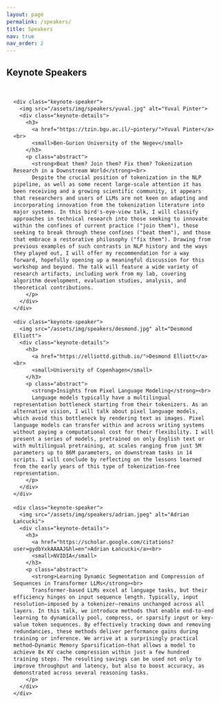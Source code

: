 ```yaml
---
layout: page
permalink: /speakers/
title: Speakers
nav: true
nav_order: 2
---
```


## Keynote Speakers
<html>
  <div class="keynote-container">

    <div class="keynote-speaker">
      <img src="/assets/img/speakers/yuval.jpg" alt="Yuval Pinter">
      <div class="keynote-details">
        <h3>
          <a href="https://tzin.bgu.ac.il/~pintery/">Yuval Pinter</a><br>
          <small>Ben-Gurion University of the Negev</small>
        </h3>
        <p class="abstract">
          <strong>Beat them? Join them? Fix them? Tokenization Research in a Downstream World</strong><br>
          Despite the crucial position of tokenization in the NLP pipeline, as well as some recent large-scale attention it has been receiving and a growing scientific community, it appears that researchers and users of LLMs are not keen on adapting and incorporating innovation from the tokenization literature into major systems. In this bird's-eye-view talk, I will classify approaches in technical research into those seeking to innovate within the confines of current practice ("join them"), those seeking to break through these confines ("beat them"), and those that embrace a restorative philosophy ("fix them"). Drawing from previous examples of such contrasts in NLP history and the ways they played out, I will offer my recommendation for a way forward, hopefully opening up a meaningful discussion for this workshop and beyond. The talk will feature a wide variety of research artifacts, including work from my lab, covering algorithm development, evaluation studies, analysis, and theoretical contributions.
        </p>
      </div>
    </div>

    <div class="keynote-speaker">
      <img src="/assets/img/speakers/desmond.jpg" alt="Desmond Elliott">
      <div class="keynote-details">
        <h3>
          <a href="https://elliottd.github.io/">Desmond Elliott</a><br>
          <small>University of Copenhagen</small>
        </h3>
        <p class="abstract">
          <strong>Insights from Pixel Language Modeling</strong><br>
          Language models typically have a multilingual representation bottleneck starting from their tokenizers. As an alternative vision, I will talk about pixel language models, which avoid this bottleneck by rendering text as images. Pixel language models can transfer within and across writing systems without paying a computational cost for their flexibility. I will present a series of models, pretrained on only English text or with multilingual pretraining, at scales ranging from just 5M parameters up to 86M parameters, on downstream tasks in 14 scripts. I will conclude by reflecting on the lessons learned from the early years of this type of tokenization-free representation.
        </p>
      </div>
    </div>

    <div class="keynote-speaker">
      <img src="/assets/img/speakers/adrian.jpeg" alt="Adrian Łańcucki">
      <div class="keynote-details">
        <h3>
          <a href="https://scholar.google.com/citations?user=gydbYxkAAAAJ&hl=en">Adrian Łańcucki</a><br>
          <small>NVIDIA</small>
        </h3>
        <p class="abstract">
          <strong>Learning Dynamic Segmentation and Compression of Sequences in Transformer LLMs</strong><br>
          Transformer-based LLMs excel at language tasks, but their efficiency hinges on input sequence length. Typically, input resolution—imposed by a tokenizer—remains unchanged across all layers. In this talk, we introduce methods that enable end-to-end learning to dynamically pool, compress, or sparsify input or key-value token sequences. By effectively tracking down and removing redundancies, these methods deliver performance gains during training or inference. We arrive at a surprisingly practical method—Dynamic Memory Sparsification—that allows a model to achieve 8x KV cache compression within just a few hundred training steps. The resulting savings can be used not only to improve throughput and latency, but also to boost accuracy, as demonstrated across several reasoning tasks.
        </p>
      </div>
    </div>

  </div>
</html>


<!-- <html>
    <div class="team-container">
        <div class="team-member">
            <img src="/assets/img/speakers/yuval.jpg" alt="Yuval Pinter">
            <p><a href="https://tzin.bgu.ac.il/~pintery/">Yuval Pinter</a>
            <br>Ben-Gurion University of the Negev</p>
        </div>
        <div class="team-member">
            <img src="/assets/img/speakers/desmond.jpg" alt="Desmond Elliott">
            <p><a href="https://elliottd.github.io/">Desmond Elliott</a>
            <br>University of Copenhagen</p>
        </div>
        <div class="team-member">
            <img src="/assets/img/speakers/adrian.jpeg" alt="Adrian Łańcucki">
            <p><a href="https://scholar.google.com/citations?user=gydbYxkAAAAJ&hl=en">Adrian Łańcucki</a>
            <br>NVIDIA</p>
        </div>
    </div>
</html> -->

<!-- <html>
    <div class="team-container">
        <div class="team-member">
            <img src="/assets/img/speakers/hannah.jpg" alt="Hannah Rose Kirk">
            <p><a href="https://www.hannahrosekirk.com/">Hannah Rose Kirk</a>
            <br>University of Oxford</p>
        </div>
        <div class="team-member">
            <img src="/assets/img/speakers/jared.jpg" alt="Jared Roesch">
            <p><a href="https://jroesch.github.io/">Jared Roesche</a>
            <br>Octo AI, University of Washington</p>
        </div>
        <div class="team-member">
            <img src="/assets/img/speakers/diyi.jpg" alt="Diyi Yang">
            <p><a href="https://cs.stanford.edu/~diyiy/">Diyi Yang</a>
            <br>Stanford University</p>
        </div>
        <!-- <div class="team-member">
            <img src="/assets/img/speakers/x.jpg" alt="Mitchell">
            <p><a href="#">Mitchell</a>
            <br>Columbia University</p>
        </div>
    </div>
</html> -->



<style>

.keynote-container {
  display: flex;
  flex-direction: column;
  gap: 2rem;
  padding: 1rem;
}

.keynote-speaker {
  display: flex;
  align-items: flex-start;
  gap: 1.5rem;
  border-bottom: 1px solid #ccc;
  padding-bottom: 1.5rem;
}

.keynote-speaker img {
  width: 150px;
  height: auto;
  border-radius: 8px;
}

.keynote-details h3 {
  margin: 0;
}

.abstract {
  margin-top: 0.5rem;
  line-height: 1.5;
}

    /* Style for the team container */
.team-container {
    display: grid;
    grid-template-columns: repeat(5, 1fr); /* Display 3 members per row */
    gap: 5px;
    max-width: 1000px;
    padding: 20px;
}

@media (max-width: 768px) {
    .team-container {
        grid-template-columns: repeat(2, 1fr); /* Display 2 members per row on smaller screens */
    }
}

/* Style for each team member */
.team-member {
    text-align: center;
    background-color: #fff;
    padding: 0px;
    width: 150px; /* Set a fixed width for consistent circle appearance */
    height: 260px; /* Set a fixed height for consistent circle appearance */
    /* box-shadow: 0px 3px 6px rgba(0, 0, 0, 0.1); */
    overflow: hidden; /* Hide any image overflow */
}


.team-member h3 {
    font-size: 16px;
    color: #333;
}

.team-member img {
  object-fit: cover;
  border-radius:50%;
  width: 150px;
  height: 150px;
  padding: 10px;
}

.sponsor-container {
    display: flex;
    gap: 5px;
}

.sponsor {
    flex: 1;
    margin: 10px;
    text-align: center;
    box-sizing: border-box;
    height: 50px;
    width: 50px;
}

.sponsor img {  
    width: 100%; /* Make the image take up 100% of the figure's width */
    height: 100%;
    object-fit: contain; 
}

.caption {
    margin-top: 12px; /* Adjust the margin to control the gap between the figure and the caption */
}

.right-half {
    flex: 1; /* Each figure takes up 50% of the available width */
    height: 500px; /* Set a fixed height for all figures (adjust the value as needed) */
}
</style>

<br><br>


<!-- 
#### Empowering Instruction Following Research with Language Models as Simulators

[[Slides]](/assets/pdf/Tatsunori_Hashimoto_Talk.pdf)

__Speaker:__ Tatsunori Hashimoto, Stanford University

__Time:__ 9:00am-9:30am


__Abstract:__ Instruction-following language models have driven remarkable progress in a range of NLP tasks and have been rapidly adopted across the world. However, academic research into these models has lagged behind due to the lack of open, reproducible, and low-cost environments with which to develop and test instruction-following models. In this talk, I will discuss how new, emerging approaches that study an LLM's ability to emulate human annotators and API endpoints hold promise in improving and critiquing LLMs. To improve instruction-following methods, recent work from our group such as AlpacaFarm shows how an LLM-based simulator can help test scientific hypotheses (e.g. is reinforcement learning helpful?) develop better instruction-following methods, and red-team LLMs in a more open and reproducible way. At the same time, there are major limits to LLMs’ ability to simulate annotators — such as in the opinions they reflect or the consistency of their responses — and we will discuss how these gaps raise important open problems in the trustworthiness of existing LLMs.

__Bio:__ Tatsunori Hashimoto is an Assistant Professor in the Computer Science Department at Stanford University. He is a member of the statistical machine learning and natural language processing groups at Stanford, and his research uses tools from statistics to make machine learning systems more robust and trustworthy — especially in complex systems such as large language models. He is a Kavli fellow, a Sony and Amazon research award winner, and his work has been recognized with best paper awards at ICML and CHI. Before becoming an Assistant Professor, he was a postdoctoral researcher at Stanford with Percy Liang and John Duchi and received his Ph.D. from MIT under the supervision of Tommi Jaakkola and David Gifford.

<br>
#### Manual Curation vs. AI Distillation: Lessons Learned for Instruction Following and Feedback Fine-tuning 

[[Slides]](https://www.nazneenrajani.com/neurips_instruction_tuning.pdf)

__Speaker:__ Nazneen Rajani 

__Time:__ 9:30am-10:00am

__Abstract:__ There has been a slew of work in training helpful conversational agents using Large language models (LLMs). These models draw upon diverse datasets, including open-source repositories, private data, and even synthetic data generated from LLMs. However, curating datasets for SFT and RLHF involves critical decisions, such as defining task distributions, data volume, prompt length, and more. While prior research underscores the importance of data quality, the nuanced impact of these various dataset factors on model performance remains unclear. I’ll present and compare our approaches for data curation using human labor and AI distillation in the context of training helpful chatbots. I will delve into the results of experiments that illuminate the nuanced effects of different dataset attributes on the training process of helpfulness in chatbots.

__Bio:__ Most recently, Nazneen was a Research lead at Hugging Face and worked on alignment and AI safety, and evaluation. Recently, she and her team released the Zephyr model, which is already part of You.com's product offerings. Nazneen is selected by the UN's secretary general to serve on the AI Advisory Body along with other global experts in AI https://www.un.org//ai-advisory-body. More details about my work can be found at https://www.nazneenrajani.com/


<br>
#### Towards Instruction Following Robots

__Speaker:__ Fei Xia

__Time:__ 10:15am-10:45am

__Abstract:__ This talk focuses on the integration of instruction-following language models in the field of robotics, leveraging two novel concepts: Affordance and Language to Reward (L2R). Affordance, as proposed in existing literature, provides a framework for robots to understand and interact with their environment in a meaningful way. It is defined as the potential actions that an environment enables for an agent, thereby granting robots the ability to execute tasks in various contexts. This concept allows robots to generate plans that are grounded in their environments. On the other hand, Language to Reward (L2R), proposes a new way to use language models in robotics zero-shot.. L2R utilizes reward functions as a flexible interface, bridging the gap between abstract language instructions and specific, actionable tasks for robots. Through this method, language models can define reward parameters, which are then optimized to direct robot actions effectively. The use of a real-time optimizer, such as MuJoCo MPC, enhances this process by allowing for an interactive and dynamic experience. Users can instantly see the outcomes of their instructions, providing immediate feedback that can be used to modify and improve the robot's behavior.

__Bio:__ Fei Xia is a senior research scientist at Google DeepMind, focusing on the field of robotics. His work involves building intelligent agents capable of interacting with complex, unstructured real-world environments, with applications in home robotics. Recently his work centers around foundation models for robotics: This involves using large language models (LLMs) to learn general-purpose skills that can be applied to a variety of robotic tasks.


<br>
#### Challenges and Open Opportunities in Instruction Tuning: The Case Study of AYA

__Speaker:__ Sara Hooker

__Time:__ 2:00pm-2:30pm

__Abstract:__ In this talk, to frame many of the open challenges and opportunities with instruction tuning, I'll share some of the lessons learned and open questions spurred by AYA. AYA is a year long open science endeavor aimed at building a multilingual language model via instruction tuning that harnesses the collective wisdom and contributions of independent researchers across the world. It aims to improve coverage of instruction finetuned datasets for 101 languages around the world. The project was initiated by Cohere For AI as a multi-institutional collaboration with researchers, engineers, linguists, social scientists, and lifelong learners from over 100 countries around the world. I'll use this setting as a springboard to discuss a wider set of research directions on instruction finetuning optimization approaches.

__Bio:__ Sara Hooker leads Cohere For AI, a non-profit research lab that seeks to solve complex machine learning problems. Cohere For AI supports fundamental research that explores the unknown, and is focused on creating more points of entry into machine learning research. With a long track-record of impactful research at Google Brain, Sara brings a wealth of knowledge from across machine learning. Her work has focused on model efficiency training techniques and optimizing for models that fulfill multiple desired criteria -- interpretable, efficient, fair and robust. Before Cohere For AI, she was the founder of Delta Analytics, a non-profit that brings together researchers, data scientists, and software engineers to volunteer their skills for non-profits around the world.

<br>
#### Beyond Instruction Following 

[[Slides]](https://docs.google.com/presentation/d/1geLScLm6rGj-tWU5EeQh-oGvkKAUgGSBGUpRSETKOuI/edit#slide=id.p)

__Speaker:__ Alex Tamkin

__Time:__ 2:30pm-3:00pm

__Abstract:__ This talk will discuss some open research challenges and opportunities surrounding the role of instructions in instruction following models. I'll also discuss our recent work on Eliciting Human Preferences with Language Models (Li and Tamkin et al 2023) which aims at addressing some of these challenges.

__Bio:__ Alex Tamkin is a research scientist at Anthropic. Previously, he was a PhD student in Computer Science at Stanford, where he was a part of the Stanford AI Lab and Stanford NLP Group.
 -->
